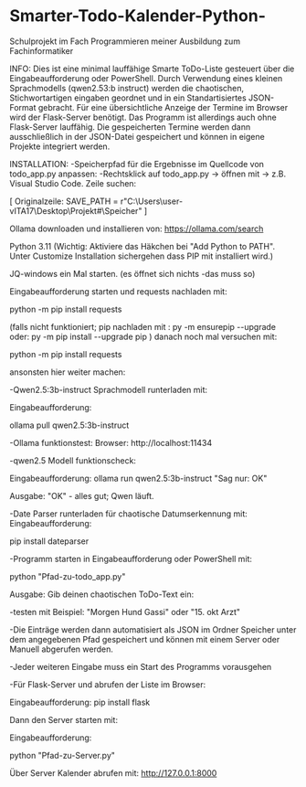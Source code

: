 # Smarter-Todo-Kalender-Python-
Schulprojekt im Fach Programmieren meiner Ausbildung zum Fachinformatiker

INFO: 
Dies ist eine minimal lauffähige Smarte ToDo-Liste gesteuert über die Eingabeaufforderung oder PowerShell. Durch Verwendung eines kleinen Sprachmodells (qwen2.53:b instruct) werden die chaotischen, Stichwortartigen eingaben geordnet und in ein Standartisiertes JSON-Format gebracht. Für eine übersichtliche Anzeige der Termine im Browser wird der Flask-Server benötigt.
Das Programm ist allerdings auch ohne Flask-Server lauffähig. Die gespeicherten Termine werden dann ausschließlich in der JSON-Datei gespeichert und können in eigene Projekte integriert werden.

INSTALLATION:
 -Speicherpfad für die Ergebnisse im Quellcode von todo_app.py anpassen:
 -Rechtsklick auf todo_app.py -> öffnen mit -> z.B. Visual Studio Code.
Zeile suchen: 

 [ Originalzeile: SAVE_PATH = r"C:\Users\user-vITA17\Desktop\Projekt#\Speicher"   ]

Ollama downloaden und installieren von: https://ollama.com/search

Python 3.11 (Wichtig: Aktiviere das Häkchen bei "Add Python to PATH". Unter Customize Installation sichergehen dass PIP mit installiert wird.)

JQ-windows ein Mal starten. (es öffnet sich nichts -das muss so)

Eingabeaufforderung starten und requests nachladen mit:

 python -m pip install requests

(falls nicht funktioniert; pip nachladen mit :
py -m ensurepip --upgrade
oder:
py -m pip install --upgrade pip
)
danach noch mal versuchen mit: 

python -m pip install requests

ansonsten hier weiter machen:

-Qwen2.5:3b-instruct Sprachmodell runterladen mit:

Eingabeaufforderung:

ollama pull qwen2.5:3b-instruct


-Ollama funktionstest:
Browser:
 http://localhost:11434

-qwen2.5 Modell funktionscheck:

Eingabeaufforderung:
ollama run qwen2.5:3b-instruct "Sag nur: OK"

Ausgabe: "OK"  - alles gut; Qwen läuft.

-Date Parser runterladen für chaotische Datumserkennung mit:
Eingabeaufforderung:

pip install dateparser

-Programm starten in Eingabeaufforderung oder PowerShell mit:

 python "Pfad-zu-todo_app.py"

Ausgabe: 
Gib deinen chaotischen ToDo-Text ein: 

-testen mit Beispiel: "Morgen Hund Gassi" oder "15. okt Arzt" 

-Die Einträge werden dann automatisiert als JSON im Ordner Speicher unter dem angegebenen Pfad gespeichert und können mit einem Server oder Manuell abgerufen werden.

-Jeder weiteren Eingabe muss ein Start des Programms vorausgehen  


-Für Flask-Server und abrufen der Liste im Browser: 

Eingabeaufforderung: 
pip install flask

Dann den Server starten mit:
 
Eingabeaufforderung:

python "Pfad-zu-Server.py"

Über Server Kalender abrufen mit: http://127.0.0.1:8000


